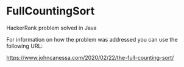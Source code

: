# FullCountingSort
HackerRank problem solved in Java

For information on how the problem was addressed you can use the following URL:

https://www.johncanessa.com/2020/02/22/the-full-counting-sort/
